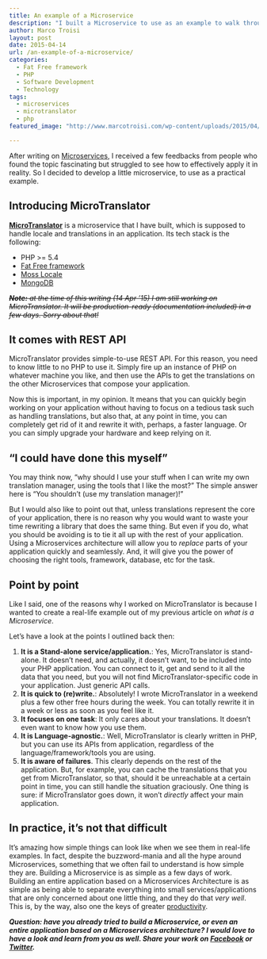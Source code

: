 ```yaml
---
title: An example of a Microservice
description: "I built a Microservice to use as an example to walk through. See how easy it is to build one for yourself!"
author: Marco Troisi
layout: post
date: 2015-04-14
url: /an-example-of-a-microservice/
categories:
  - Fat Free framework
  - PHP
  - Software Development
  - Technology
tags:
  - microservices
  - microtranslator
  - php
featured_image: "http://www.marcotroisi.com/wp-content/uploads/2015/04/microtranslator.png"

---
```

After writing on [Microservices][1], I received a few feedbacks from people who found the topic fascinating but struggled to see how to effectively apply it in reality. So I decided to develop a little microservice, to use as a practical example. <!--more-->

## Introducing MicroTranslator

**[MicroTranslator][2]** is a microservice that I have built, which is supposed to handle locale and translations in an application. Its tech stack is the following:

  * PHP >= 5.4
  * [Fat Free framework][3]
  * [Moss Locale][4]
  * [MongoDB][5]

<del datetime="2015-07-20T07:04:33+00:00"><em><strong>Note:</strong> at the time of this writing (14 Apr &#8217;15) I am still working on MicroTranslator. It will be production-ready (documentation included) in a few days. Sorry about that!</em></del>

## It comes with REST API

MicroTranslator provides simple-to-use REST API. For this reason, you need to know little to no PHP to use it. Simply fire up an instance of PHP on whatever machine you like, and then use the APIs to get the translations on the other Microservices that compose your application.

Now this is important, in my opinion. It means that you can quickly begin working on your application without having to focus on a tedious task such as handling translations, but also that, at any point in time, you can completely get rid of it and rewrite it with, perhaps, a faster language. Or you can simply upgrade your hardware and keep relying on it.

## &#8220;I could have done this myself&#8221;

You may think now, &#8220;why should I use your stuff when I can write my own translation manager, using the tools that I like the most?&#8221; The simple answer here is &#8220;You shouldn&#8217;t (use my translation manager)!&#8221;

But I would also like to point out that, unless translations represent the core of your application, there is no reason why you would want to waste your time rewriting a library that does the same thing. But even if you do, what you should be avoiding is to tie it all up with the rest of your application. Using a Microservices architecture will allow you to _replace_ parts of your application quickly and seamlessly. And, it will give you the power of choosing the right tools, framework, database, etc for the task.

## Point by point

Like I said, one of the reasons why I worked on MicroTranslator is because I wanted to create a real-life example out of my previous article on _what is a Microservice_.

Let&#8217;s have a look at the points I outlined back then:

  1. **It is a Stand-alone service/application.**: Yes, MicroTranslator is stand-alone. It doesn&#8217;t need, and actually, it doesn&#8217;t want, to be included into your PHP application. You can connect to it, get and send to it all the data that you need, but you will not find MicroTranslator-specific code in your application. Just generic API calls.
  2. **It is quick to (re)write.**: Absolutely! I wrote MicroTranslator in a weekend plus a few other free hours during the week. You can totally rewrite it in a week or less as soon as you feel like it.
  3. **It focuses on one task**: It only cares about your translations. It doesn&#8217;t even want to know how you use them.
  4. **It is Language-agnostic.**: Well, MicroTranslator is clearly written in PHP, but you can use its APIs from application, regardless of the language/framework/tools you are using.
  5. **It is aware of failures**. This clearly depends on the rest of the application. But, for example, you can cache the translations that you get from MicroTranslator, so that, should it be unreachable at a certain point in time, you can still handle the situation graciously. One thing is sure: if MicroTranslator goes down, it won&#8217;t _directly_ affect your main application.

## In practice, it&#8217;s not that difficult

It&#8217;s amazing how simple things can look like when we see them in real-life examples. In fact, despite the buzzword-mania and all the hype around Microservices, something that we often fail to understand is how simple they are. Building a Microservice is as simple as a few days of work. Building an entire application based on a Microservices Architecture is as simple as being able to separate everything into small services/applications that are only concerned about one little thing, and they do that _very well_. This is, by the way, also one the keys of greater [productivity][6].

**_Question: have you already tried to build a Microservice, or even an entire application based on a Microservices architecture? I would love to have a look and learn from you as well. Share your work on [Facebook][7] or [Twitter][8]._**

 [1]: http://www.marcotroisi.com/micro-services-a-quick-introduction/
 [2]: https://github.com/marcotroisi/microtranslator
 [3]: http://www.fatfreeframework.com
 [4]: https://github.com/mossphp/moss-locale
 [5]: http://www.mongodb.com
 [6]: http://www.marcotroisi.com/productive-programmer-5-tips/
 [7]: http://www.facebook.com/sharer/sharer.php?u=http://www.marcotroisi.com/an-example-of-a-microservice/
 [8]: https://twitter.com/intent/tweet?original_referer=http://www.marcotroisi.com/an-example-of-a-microservice/&source=tweetbutton&text=%3F&url=http://goo.gl/KdOum9&via=marcotroisi
